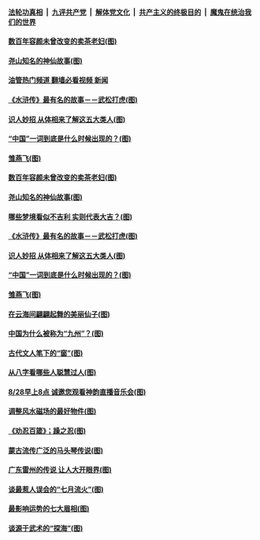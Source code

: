 ####  [法轮功真相](../../../../basic/blob/master/README.md?t=08282101) &nbsp;|&nbsp; [九评共产党](../../../../9ping.md/blob/master/README.md?t=08282101) &nbsp;|&nbsp; [解体党文化](../../../../jtdwh.md/blob/master/README.md?t=08282101)  &nbsp;|&nbsp; [共产主义的终极目的](../../../../gczydzjmd.md/blob/master/README.md?t=08282101) &nbsp;|&nbsp; [魔鬼在统治我们的世界](../../../../mgztzwmdsj.md/blob/master/README.md?t=08282101) 

#### [数百年容颜未曾改变的卖茶老妇(图)](../pages/p7/1015225.md?t=08282101) 

#### [尧山知名的神仙故事(图)](../pages/p7/1015223.md?t=08282101) 

#### [油管热门频道 翻墙必看视频 新闻](http://45.76.130.85:81/youtube.html?08282101)

#### [《水浒传》最有名的故事－－武松打虎(图)](../pages/p7/1013722.md?t=08282101) 

#### [识人妙招 从体相来了解这五大类人(图)](../pages/p7/1012760.md?t=08282101) 

#### [“中国”一词到底是什么时候出现的？(图)](../pages/p7/1015068.md?t=08282101) 

#### [雏燕飞(图)](../pages/p7/1015234.md?t=08282101) 

#### [数百年容颜未曾改变的卖茶老妇(图)](../pages/p7/1015225.md?t=08282101) 

#### [尧山知名的神仙故事(图)](../pages/p7/1015223.md?t=08282101) 

#### [哪些梦境看似不吉利 实则代表大吉？(图)](../pages/p7/1013123.md?t=08282101) 

#### [《水浒传》最有名的故事－－武松打虎(图)](../pages/p7/1013722.md?t=08282101) 

#### [识人妙招 从体相来了解这五大类人(图)](../pages/p7/1012760.md?t=08282101) 

#### [“中国”一词到底是什么时候出现的？(图)](../pages/p7/1015068.md?t=08282101) 

#### [雏燕飞(图)](../pages/p7/1015234.md?t=08282101) 

#### [在云海间翩翩起舞的美丽仙子(图)](../pages/p7/1013720.md?t=08282101) 

#### [中国为什么被称为“九州”？(图)](../pages/p7/1014965.md?t=08282101) 

#### [古代文人笔下的“窗”(图)](../pages/p7/1014857.md?t=08282101) 

#### [从八字看哪些人聪慧过人(图)](../pages/p7/1012790.md?t=08282101) 

#### [8/28早上8点 诚邀您观看神韵直播音乐会(图)](../pages/p7/1015157.md?t=08282101) 

#### [调整风水磁场的最好物件(图)](../pages/p7/1013126.md?t=08282101) 

#### [《劝忍百箴》；躁之忍(图)](../pages/p7/1015041.md?t=08282101) 

#### [蒙古流传广泛的马头琴传说(图)](../pages/p7/1015039.md?t=08282101) 


#### [广东雷州的传说 让人大开眼界(图)](../pages/p7/1014798.md?t=08282101) 

#### [谈最惹人误会的“七月流火”(图)](../pages/p7/1014979.md?t=08282101) 

#### [最影响运势的七大眉相(图)](../pages/p7/1013118.md?t=08282101) 

#### [谈源于武术的“探海”(图)](../pages/p7/1014944.md?t=08282101) 

<img src='http://gfw-breaker.win/goodnews/indexes/p7.md' width='0px' height='0px'/>
